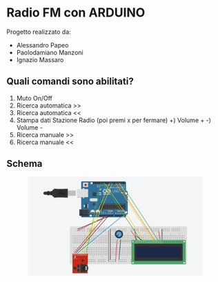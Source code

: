 # Radio FM con ARDUINO 

Progetto realizzato da:
* Alessandro Papeo
* Paolodamiano Manzoni
* Ignazio Massaro

## Quali comandi sono abilitati?

1) Muto On/Off
2) Ricerca automatica >>
3) Ricerca automatica <<
4) Stampa dati Stazione Radio (poi premi x per fermare)
+) Volume +
-) Volume -
5) Ricerca manuale >>
6) Ricerca manuale <<

## Schema 

<p align="center"><img src="https://github.com/Al3ssandro99/RadioFM_withRDS/blob/main/images/Radio_.png" alt="HOG" width=80%/></p>
